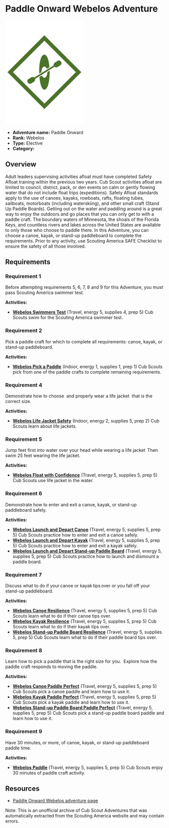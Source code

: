 # Paddle Onward Webelos Adventure

![Paddle Onward Webelos adventure belt loop](images/paddle-onward.jpg)

- **Adventure name:** Paddle Onward
- **Rank:** Webelos
- **Type:** Elective
- **Category:** 

## Overview

Adult leaders supervising activities afloat must have completed Safety Afloat training within the previous two years. Cub Scout activities afloat are limited to council, district, pack, or den events on calm or gently flowing water that do not include float trips (expeditions). Safety Afloat standards apply to the use of canoes, kayaks, rowboats, rafts, floating tubes, sailboats, motorboats (including waterskiing), and other small craft (Stand Up Paddle Boards). Getting out on the water and paddling around is a great way to enjoy the outdoors and go places that you can only get to with a paddle craft. The boundary waters of Minnesota, the shoals of the Florida Keys, and countless rivers and lakes across the United States are available to only those who choose to paddle there. In this Adventure, you can choose a canoe, kayak, or stand-up paddleboard to complete the requirements. Prior to any activity, use Scouting America SAFE Checklist to ensure the safety of all those involved.

## Requirements

### Requirement 1

Before attempting requirements 5, 6, 7, 8 and 9 for this Adventure, you must pass Scouting America swimmer test.

**Activities:**

- **[Webelos Swimmers Test](https://www.scouting.org/cub-scout-activities/webelos-swimmers-test/)** (Travel, energy 5, supplies 4, prep 5)
  Cub Scouts swim for the Scouting America swimmer test.

### Requirement 2

Pick a paddle craft for which to complete all requirements: canoe, kayak, or stand-up paddleboard.

**Activities:**

- **[Webelos Pick a Paddle](https://www.scouting.org/cub-scout-activities/webelos-pick-a-paddle/)** (Indoor, energy 1, supplies 1, prep 1)
  Cub Scouts pick from one of the paddle crafts to complete remaining requirements.

### Requirement 4

Demonstrate how to choose  and properly wear a life jacket  that is the correct size.

**Activities:**

- **[Webelos Life Jacket Safety](https://www.scouting.org/cub-scout-activities/webelos-life-jacket-safety/)** (Indoor, energy 2, supplies 5, prep 2)
  Cub Scouts learn about life jackets.

### Requirement 5

Jump feet first into water over your head while wearing a life jacket  Then swim 25 feet wearing the life jacket.

**Activities:**

- **[Webelos Float with Confidence](https://www.scouting.org/cub-scout-activities/webelos-float-with-confidence/)** (Travel, energy 5, supplies 5, prep 5)
  Cub Scouts use life jacket in the water.

### Requirement 6

Demonstrate how to enter and exit a canoe, kayak, or stand-up paddleboard safely.

**Activities:**

- **[Webelos Launch and Depart Canoe](https://www.scouting.org/cub-scout-activities/webelos-launch-and-depart-canoe/)** (Travel, energy 5, supplies 5, prep 5)
  Cub Scouts practice how to enter and exit a canoe safely.
- **[Webelos Launch and Depart Kayak](https://www.scouting.org/cub-scout-activities/webelos-launch-and-depart-kayak/)** (Travel, energy 5, supplies 5, prep 5)
  Cub Scouts practice how to enter and exit a kayak safely.
- **[Webelos Launch and Depart Stand-up Paddle Board](https://www.scouting.org/cub-scout-activities/webelos-launch-and-depart-stand-up-paddle-board/)** (Travel, energy 5, supplies 5, prep 5)
  Cub Scouts practice how to launch and dismount a paddle board.

### Requirement 7

Discuss what to do if your canoe or kayak tips over or you fall off your stand-up paddleboard.

**Activities:**

- **[Webelos Canoe Resilience](https://www.scouting.org/cub-scout-activities/webelos-canoe-resilience/)** (Travel, energy 5, supplies 5, prep 5)
  Cub Scouts learn what to do if their canoe tips over.
- **[Webelos Kayak Resilience](https://www.scouting.org/cub-scout-activities/webelos-kayak-resilience/)** (Travel, energy 5, supplies 5, prep 5)
  Cub Scouts learn what to do if their kayak tips over.
- **[Webelos Stand-up Paddle Board Resilience](https://www.scouting.org/cub-scout-activities/webelos-stand-up-paddle-board-resilience/)** (Travel, energy 5, supplies 5, prep 5)
  Cub Scouts learn what to do if their paddle board tips over.

### Requirement 8

Learn how to pick a paddle that is the right size for you.  Explore how the paddle craft responds to moving the paddle.

**Activities:**

- **[Webelos Canoe Paddle Perfect](https://www.scouting.org/cub-scout-activities/webelos-canoe-paddle-perfect/)** (Travel, energy 5, supplies 5, prep 5)
  Cub Scouts pick a canoe paddle and learn how to use it.
- **[Webelos Kayak Paddle Perfect](https://www.scouting.org/cub-scout-activities/webelos-kayak-paddle-perfect/)** (Travel, energy 5, supplies 5, prep 5)
  Cub Scouts pick a kayak paddle and learn how to use it.
- **[Webelos Stand-up Paddle Board Paddle Perfect](https://www.scouting.org/cub-scout-activities/webelos-stand-up-paddle-board-paddle-perfect/)** (Travel, energy 5, supplies 5, prep 5)
  Cub Scouts pick a stand-up paddle board paddle and learn how to use it.

### Requirement 9

Have 30 minutes, or more, of canoe, kayak, or stand-up paddleboard paddle time.

**Activities:**

- **[Webelos Paddle](https://www.scouting.org/cub-scout-activities/webelos-paddle/)** (Travel, energy 5, supplies 5, prep 5)
  Cub Scouts enjoy 30 minutes of paddle craft activity.


## Resources

- [Paddle Onward Webelos adventure page](https://www.scouting.org/cub-scout-adventures/paddle-onward/)

Note: This is an unofficial archive of Cub Scout Adventures that was automatically extracted from the Scouting America website and may contain errors.